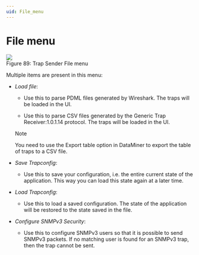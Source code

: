 ```yaml
---
uid: File_menu
---
```


# File menu

![](~/develop/images/QADS_TrapSenderFile.png)
<br>Figure 89: Trap Sender File menu

Multiple items are present in this menu:

- *Load file*:

    - Use this to parse PDML files generated by Wireshark. The traps will be loaded in the UI.

    - Use this to parse CSV files generated by the Generic Trap Receiver:1.0.1.14 protocol. The traps will be loaded in the UI.

    > [!NOTE]
    > You need to use the Export table option in DataMiner to export the table of traps to a CSV file.

- *Save Trapconfig*:

    - Use this to save your configuration, i.e. the entire current state of the application. This way you can load this state again at a later time.

- *Load Trapconfig*:

    - Use this to load a saved configuration. The state of the application will be restored to the state saved in the file.

- *Configure SNMPv3 Security*:

    - Use this to configure SNMPv3 users so that it is possible to send SNMPv3 packets. If no matching user is found for an SNMPv3 trap, then the trap cannot be sent.
